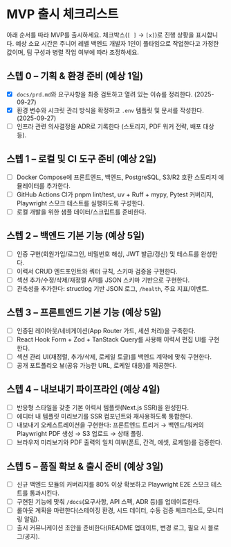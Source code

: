 # MVP 출시 체크리스트

아래 순서를 따라 MVP를 출시하세요. 체크박스(`[ ]` → `[x]`)로 진행 상황을 표시합니다. 예상 소요 시간은 주니어 레벨 백엔드 개발자 1인이 풀타임으로 작업한다고 가정한 값이며, 팀 구성과 병렬 작업 여부에 따라 조정하세요.

## 스텝 0 – 기획 & 환경 준비 (예상 1일)

- [x] `docs/prd.md`와 요구사항을 최종 검토하고 열려 있는 이슈를 정리한다. (2025-09-27)
- [x] 환경 변수와 시크릿 관리 방식을 확정하고 `.env` 템플릿 및 문서를 작성한다. (2025-09-27)
- [ ] 인프라 관련 의사결정을 ADR로 기록한다 (스토리지, PDF 워커 전략, 배포 대상 등).

## 스텝 1 – 로컬 및 CI 도구 준비 (예상 2일)

- [ ] Docker Compose에 프론트엔드, 백엔드, PostgreSQL, S3/R2 호환 스토리지 에뮬레이터를 추가한다.
- [ ] GitHub Actions CI가 pnpm lint/test, uv + Ruff + mypy, Pytest 커버리지, Playwright 스모크 테스트를 실행하도록 구성한다.
- [ ] 로컬 개발을 위한 샘플 데이터/스크립트를 준비한다.

## 스텝 2 – 백엔드 기본 기능 (예상 5일)

- [ ] 인증 구현(회원가입/로그인, 비밀번호 해싱, JWT 발급/갱신) 및 테스트를 완성한다.
- [ ] 이력서 CRUD 엔드포인트와 쿼터 규칙, 스키마 검증을 구현한다.
- [ ] 섹션 추가/수정/삭제/재정렬 API를 JSON 스키마 기반으로 구현한다.
- [ ] 관측성을 추가한다: structlog 기반 JSON 로그, `/health`, 주요 지표/이벤트.

## 스텝 3 – 프론트엔드 기본 기능 (예상 5일)

- [ ] 인증된 레이아웃/네비게이션(App Router 가드, 세션 처리)을 구축한다.
- [ ] React Hook Form + Zod + TanStack Query를 사용해 이력서 편집 UI를 구현한다.
- [ ] 섹션 관리 UI(재정렬, 추가/삭제, 로케일 토글)를 백엔드 계약에 맞춰 구현한다.
- [ ] 공개 포트폴리오 뷰(공유 가능한 URL, 로케일 대응)를 제공한다.

## 스텝 4 – 내보내기 파이프라인 (예상 4일)

- [ ] 반응형 스타일을 갖춘 기본 이력서 템플릿(Next.js SSR)을 완성한다.
- [ ] 에디터 내 템플릿 미리보기를 SSR 컴포넌트와 재사용하도록 통합한다.
- [ ] 내보내기 오케스트레이션을 구현한다: 프론트엔드 트리거 → 백엔드/워커의 Playwright PDF 생성 → S3 업로드 → 상태 폴링.
- [ ] 브라우저 미리보기와 PDF 출력의 일치 여부(폰트, 간격, 에셋, 로케일)를 검증한다.

## 스텝 5 – 품질 확보 & 출시 준비 (예상 3일)

- [ ] 신규 백엔드 모듈의 커버리지를 80% 이상 확보하고 Playwright E2E 스모크 테스트를 통과시킨다.
- [ ] 구현된 기능에 맞춰 `/docs`(요구사항, API 스펙, ADR 등)를 업데이트한다.
- [ ] 롤아웃 계획을 마련한다(스테이징 환경, 시드 데이터, 수동 검증 체크리스트, 모니터링 알림).
- [ ] 출시 커뮤니케이션 초안을 준비한다(README 업데이트, 변경 로그, 필요 시 블로그/공지).
